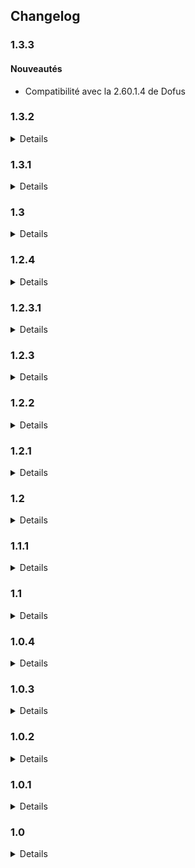 ## Changelog

### <a id="1.3.3"></a>1.3.3

#### Nouveautés

- Compatibilité avec la 2.60.1.4 de Dofus


### <a id="1.3.2"></a>1.3.2
<details markdown="1">

#### Nouveautés

- Compatibilité avec la 2.59.8.9 de Dofus
</details>


### <a id="1.3.1"></a>1.3.1
<details markdown="1">

#### Nouveautés

- Ajout d'une fonctionnalité "Chinq" : les recettes que vous découvrez en craftant seront automatiquement sauvegardées dans un fichier disponible dans le répertoire d'installation de Dofixed (dossier chinq).
</details>

### <a id="1.3"></a>1.3
<details markdown="1">

#### Nouveautés

- Compatibilité avec la 2.59 de Dofus
- Dofixed peut désormais transmettre des informations anonyme sur les monstres à notre partenaire Dofensive pour l'amélioration du service. L'envoi peut se désactiver grâce à une option présente dans l'onglet "Autre"

#### Corrections

- Les rendus des personnages sont désormais présents dans le replayer

#### Régression

- Les fonctionnalités liées aux combats sont temporairement cassées à cause de changements majeurs dans la 2.59. Nous travaillerons prochainement à restaurer ces fontionnalités.
</details>


### <a id="1.2.4"></a>1.2.4
<details markdown="1">

#### Corrections

- Le moteur de rendu Flash est de nouveau opérationnel. Les rendus font leur réapparition dans la timeline, les replays ainsi la fenêtre de chat vocal.
</details>

### <a id="1.2.3.1"></a>1.2.3.1
<details markdown="1">

#### Améliorations

- Le module DoFensive retrouve sa couleurs d'antan (avec des images)
</details>

### <a id="1.2.3"></a>1.2.3
<details markdown="1">

#### Améliorations

- Compatibilité avec la 2.58.3.3

#### Corrections

- Les liens discord ne renvoie plus vers un canal à accès restreint
- Désactivation des rendus d'images nécessitant Flash en attendant de trouver une solution
</details>

### <a id="1.2.2"></a>1.2.2
<details markdown="1">

#### Améliorations

- Compatibilité avec la 2.58
</details>


### <a id="1.2.1"></a>1.2.1
<details markdown="1">

#### Nouveautés

- Ajout d'un kikimeter compact

#### Améliorations

- La couleur du mode semi-tactique s'adapte automatiquement aux couleurs de la zone
- La connexion avec le réseau est beaucoup plus stable (il ne devrait plus y avoir de désynchronisation entre le jeu et Dofixed)

#### Corrections

- Fix des crash en cas de combat avec un percepteur
- Fix du crash lors du lancement de Dofixed avec plusieurs fenêtres dofus ouvertes
</details>

### <a id="1.2"></a>1.2
<details markdown="1">

#### Nouveautés

- Ajout d'une coloration de Dofixed en fonction de l'état actuel de Dofixed (hors-ligne, connecté, position détectée, identifié)
- Le replayer est disponible de manière indépendante de l'installation de Dofixed

#### Améliorations

- Refonte globale du système de chat vocal (map/combat)
- Refonte globale de l'interface Dofixed
    - Affichage des images des monstres pour DoFensive
    - Regroupement de tous les paramètres dans un onglet dédié
    
#### Corrections

- Le replayer ne crash plus en cas de fichier .dfxr corrompu
- Fix avec notre partenaire JoL le crash en cas d'ouverture du livre de quêtes dans certains cas
</details>


### <a id="1.1.1"></a>1.1.1
<details markdown="1">

#### Nouveautés

- Compatibilité avec la 2.57

#### Améliorations

- Les fichiers .replay deviennent des fichiers .dfxr. Les fichiers .replay déjà enregistrés peuvent toujours être lus
- Les fichiers .dfxr peuvent désormais être ouverts par défaut par le Dofixed Replayer lorsque Dofixed est installé sur le PC
- Amélioration de la prise en charge des glyphes dans le replayer (cawotte, prémonition ...)
- Le replayer peut désormais charger les noms de cases personnalisés de la même manière que le mode semi-tactique de Dofixed

#### Corrections

- L'érosion actuelle s'affiche désormais correctement à côté du coeur des PV
- Le replayer ne crash plus quand une entité "sans position" (par exemple invisible) joue

#### Succès

- La détection de l'état des succès en temps réel est désactivée suite à l'implémentation de la feature de manière officielle et moins buguée par Ankama
</details>


### <a id="1.1"></a>1.1
<details markdown="1">

#### Nouveautés

- Dofixed se dote d'un nouvel outil : le replayer ! Grâce à lui vous pourrez enregistrer vos combats dans un format léger pour les revivre par la suite
- La session enregistre désormais les Kamas perdus ou détruits (zaap, banque ...), ainsi que les gains bruts (quêtes, succès)
- Un nouveau paramètre permet d'activer la fonctionnalité "Multicompte". Cette dernière n'est pour l'instant compatible que pour enregistrer les gains/pertes de Kamas bruts dans la session, mais d'autres fonctionnalités devraient s'ajouter progressivement

#### Améliorations

- Les notifications de vente sont améliorées sur Windows 10
- Les rendus des personnages dans la timeline et le renderer sont fidèles aux rendus en jeu (mise à l'échelle et recalage des items, pose des personnages etc ...)
- Amélioration de la gestion réseau pour éviter les crash en cas de surcharge (exemple : rentrer en Bethel à 8 comptes)

#### Corrections

- La timeline retrouve les rendus des personnages et des monstres
- Les instances "fantômes" de Dofixed ne l'empêche plus de se lancer
- Les items de quête ne sont plus comptabilisés comme drop par la session
- Les modules Dofixed fonctionnent de nouveau normalement même en cas de présence d'interface réseau virtuelle (Hamachi, VPN etc ...)
- Détection automatique de l'absence des redist VC++ à l'installation pour éviter les crash au démarrage

#### Succès

- Les succès du donjon Akwadala apparaissent correctement
- Focus n'est plus noté comme échoué en cas de résu d'un monstre
- Les succès du Bworker ne sont plus affichés dans le donjon des Bworks
- Mains propres n'est plus noté comme échoué lorsque le kill est fait avec Crocobur en fin de tour
</details>

### <a id="1.0.4"></a>1.0.4
<details markdown="1">

#### Nouveautés

- Compatibilité avec la 2.56.3

#### Corrections

- Fix du crash quand on arrive sur une map avec un percepteur
</details>

### <a id="1.0.3"></a>1.0.3
<details markdown="1">

#### Nouveautés

- Compatibilité avec la 2.56
- Déplacement du bouton Dofixed sur la barre de titre de la fenêtre Dofus lorsque possible pour ne pas déranger les interfaces Dofus sur des petits écrans

#### Corrections

- Remplacement du doublon "Dommage Air" par la bonne ligne "Dommage Feu" dans le rapport de combat
- Correction du crash au démarrage si le service de pare-feu Windows n'est pas disponible
- Correction du lancement automatique avec Dofus
- Correction du crash au démarrage si on essaie d'interagir avec la fenêtre avant que tout soit initialisé

#### Succès

- Les personnages morts n'ont plus besoin de valider Nomade
- Les dégâts sur les invocations ne sont plus comptés pour Duel
- Les invocations (en particulier les doubles Sram) n'ont plus besoin de valider Hardi
- Le Chafer Rōnin retrouve ses succès
</details>


### <a id="1.0.2"></a>1.0.2
<details markdown="1">

#### Corrections

- Fix du crash à l'ouverture du livre de quêtes
- Fix du reset de session quand l'option de sauvegarde est activée
</details>


### <a id="1.0.1"></a>1.0.1
<details markdown="1">

#### Nouveautés

- Ajout d'un bouton pour réinitialiser la session en cours

#### Corrections

- Fix de l'Almanax
- Fix du crash sur les serveurs avec un accent (Mériana on te voit)
- Fix du statut dans Discord
</details>


### <a id="1.0"></a>1.0
<details markdown="1">

Fin de la version bêta, merci à tous ceux qui ont remonté des bugs !

#### Nouveautés

- Tutoriel de lancement
    - Xena La Gruyère vous accueille lors de votre premier lancement de Dofixed pour vous expliquer où se trouve le menu et comment demander de l'aide
- Suivi de session de jeu
    - Permet de suivre vos gains d'XP et de Kamas
    - Utilise le prix moyen pour les items dropés s'il est disponible, sinon le prix de vente aux PNJ
    - Peut afficher le temps estimé avant le prochain up
- Notification de vente
    - Envoie une notification lorsque vous réalisez une vente en HDV
    - Seuil de vente minimal paramétrable
- Dofixed Timeline (bêta)
    - Cache les invocations en dehors du tour de l'invocateur
    - Test technique, n'hésitez pas à faire vos retours sur ce que vous aimeriez ou si vous rencontrez des bugs !
- Changelog
    - Ajout d'une page Changelog sur le site
    
#### Rapport de combat

- Ajout d'un mode compact transparent pouvant se placer au-dessus de Dofus sans cacher 90% de la zone de jeu
- Ajout de l'export des données au format Excel (très simple pour l'instant)
- Ajout de filtres sur les équipes, les morts, les compagnons
- Respect de l'échelle de temps dans les graphiques de PV
- Diverses optimisations pour rendre le tout moins gourmand en ressources, plus fluide et agréable pour nos utilisateurs adorés

#### Succès

- Les succès ne sont plus affichés dans les songes infinis
- Correction sur Liberté, Circulez et Temps Qui Court en cas de rall sur soi-même (Picole) ou sur un allié
- Correction sur Collant avec certaines invocations (notamment le double)
- Correction sur Hardi, Collant, Pusilanime, Anachorète quand un allié décède (F)
- Correction sur Focus avec les invocations adverses
- Correction sur Focus en cas de dégâts sur un allié
- Correction de Mains Propres avec les mobs de Corruption
- Correction d'affichage des succès en cas de monstres multiples (Blops Royaux + Multicolore, Tempête de l'Eliocalypse, ...)
- Réflexions sur comment améliorer la fonctionnalité similaire qui sera proposée par Ankama dans la prochaine mise à jour \~(￣▽￣)\~*

#### Corrections diverses

- Correction de la mise à jour des positions des portails de dimension
- Correction de l'affichage des noms de serveur (Ilyzaelle_222 devient Ilyzaelle)
- Correction du crash en cas de nouvelle vague

#### Améliorations diverses

- Pleins de petites et de grosses optimisations que personne ne verra
- Nettoyage et uniformisation du code
- Accélération du temps de chargement initial
- Ajout d'un lien "tous les mobs" vers DoFensive
- Focus sur la fenêtre Dofus sélectionnée à la fin du chargement de Dofixed
- Ajout d'effets manquants à la fenêtre des effets au survol des entités
- Ajout d'une option pour n'afficher les effets au survol que si la touche Shift est enfoncée
- Changement de la couleur des liens pour éviter le bleu sur fond bleu
- Ajout d'info-bulles un peu partout
- L'indicateur d'activité Discord indique désormais "Dofus avec Dofixed"
</details>
